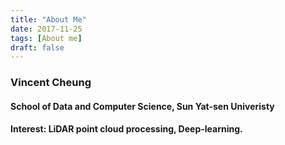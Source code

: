 ```yaml
---
title: "About Me"
date: 2017-11-25
tags: [About me]
draft: false
---
```

### Vincent Cheung
#### School of Data and Computer Science, Sun Yat-sen Univeristy
#### Interest: LiDAR point cloud processing, Deep-learning.